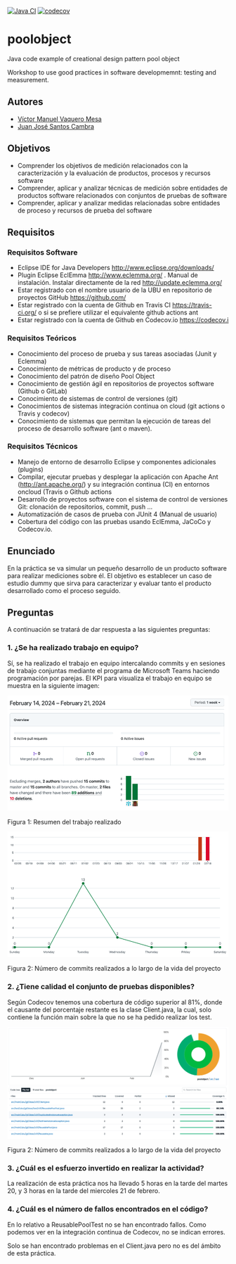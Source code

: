 [![Java CI](https://github.com/VictorVaqueroUBU/poolobject/actions/workflows/ci_jdk1.8_build_test.yml/badge.svg)](https://github.com/VictorVaqueroUBU/poolobject/actions/workflows/ci_jdk1.8_build_test.yml)
[![codecov](https://codecov.io/gh/clv1003/poolobject/branch/master/graph/badge.svg)](https://app.codecov.io/gh/VictorVaqueroUBU/poolobject/tree/master)

poolobject
==========

Java code example of creational design pattern pool object

Workshop to use good practices in software developmemnt: testing and measurement.

## Autores

- [Víctor Manuel Vaquero Mesa](mailto:vvm1002@alu.ubu.es)
- [Juan José Santos Cambra](mailto:jsc1013@alu.ubu.es)

## Objetivos
- Comprender los objetivos de medición relacionados con la caracterización y la evaluación de productos, procesos y recursos software
- Comprender, aplicar y analizar técnicas de medición sobre entidades de productos software relacionados con conjuntos de pruebas de software
- Comprender, aplicar y analizar medidas relacionadas sobre entidades de proceso y recursos de prueba del software

## Requisitos

### Requisitos Software
- Eclipse IDE for Java Developers http://www.eclipse.org/downloads/
- Plugin Eclipse EclEmma http://www.eclemma.org/ . Manual de instalación. Instalar directamente de la red http://update.eclemma.org/
- Estar registrado con el nombre usuario de la UBU en repositorio de proyectos GitHub https://github.com/
- Estar registrado con la cuenta de Github en Travis CI https://travis-ci.org/ o si se prefiere utilizar el equivalente github actions ant 
- Estar registrado con la cuenta de Github en Codecov.io https://codecov.i

### Requisitos Teóricos
- Conocimiento del proceso de prueba y sus tareas asociadas (Junit y Eclemma)
- Conocimiento de métricas de producto y de proceso
- Conocimiento del patrón de diseño Pool Object
- Conocimiento de gestión ágil en repositorios de proyectos software (Github o GitLab)
- Conocimiento de sistemas de control de versiones (git)
- Conocimientos de sistemas integración continua on cloud (git actions o Travis y codecov)
- Conocimiento de sistemas que permitan la ejecución de tareas del proceso de desarrollo software (ant o maven).

### Requisitos Técnicos
- Manejo de entorno de desarrollo Eclipse y componentes adicionales (plugins)
- Compilar, ejecutar pruebas y desplegar la aplicación con Apache Ant (http://ant.apache.org/) y su integración continua (CI) en entornos oncloud (Travis o Github actions
- Desarrollo de proyectos software con el sistema de control de versiones Git: clonación de repositorios, commit, push ...
- Automatización de casos de prueba con JUnit 4 (Manual de usuario)
- Cobertura del código con las pruebas usando EclEmma, JaCoCo y Codecov.io.

## Enunciado
En la práctica se va simular un pequeño desarrollo de un producto software para realizar mediciones sobre él.
El objetivo es establecer un caso de estudio dummy que sirva para caracterizar y evaluar tanto el producto
desarrollado como el proceso seguido.

## Preguntas
A continuación se tratará de dar respuesta a las siguientes preguntas:

### 1. ¿Se ha realizado trabajo en equipo?

Sí, se ha realizado el trabajo en equipo intercalando commits y en sesiones de trabajo conjuntas mediante el programa de Microsoft Teams haciendo programación por parejas.
El KPI para visualiza el trabajo en equipo se muestra en la siguiente imagen:

![Captura trabajo en equipo 1](img/captura1.png)

Figura 1: Resumen del trabajo realizado

![Captura trabajo en equipo 2](img/captura2.png)

Figura 2: Número de commits realizados a lo largo de la vida del proyecto

### 2. ¿Tiene calidad el conjunto de pruebas disponibles?

Según Codecov tenemos una cobertura de código superior al 81%, donde el causante del porcentaje restante es la clase Client.java, la cual, solo contiene la función main sobre la que no se ha pedido realizar los test.

![Captura estado de cobertura por clase](img/codecov.png)

Figura 2: Número de commits realizados a lo largo de la vida del proyecto

### 3. ¿Cuál es el esfuerzo invertido en realizar la actividad?

La realización de esta práctica nos ha llevado 5 horas en la tarde del martes 20, y 3 horas en la tarde del miercoles 21 de febrero.

### 4. ¿Cuál es el número de fallos encontrados en el código?

En lo relativo a ReusablePoolTest no se han encontrado fallos.
Como podemos ver en la integración continua de Codecov, no se indican errores.

Solo se han encontrado problemas en el Client.java pero no es del ámbito de esta práctica.